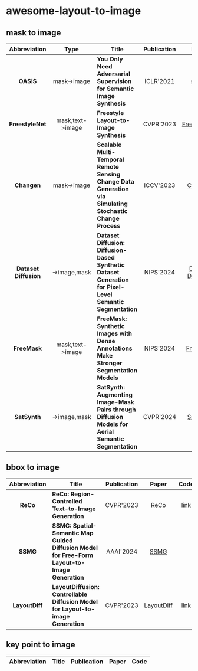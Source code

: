 # awesome-layout-to-image

## mask to image

|Abbreviation|Type|Title|Publication|Paper|Code|
|:---:|:---:|---|:---:|:---:|:---:|
|**OASIS**|mask->image|**You Only Need Adversarial Supervision for Semantic Image Synthesis**|ICLR'2021|[OASIS](https://arxiv.org/abs/2012.04781)|[link](https://github.com/boschresearch/OASIS)|
|**FreestyleNet**|mask,text->image|**Freestyle Layout-to-Image Synthesis**|CVPR'2023|[FreestyleNet](https://arxiv.org/abs/2303.14412)|[link](https://github.com/essunny310/FreestyleNet)|
|**Changen**|mask->image|**Scalable Multi-Temporal Remote Sensing Change Data Generation via Simulating Stochastic Change Process**|ICCV'2023|[Changen](https://arxiv.org/abs/2309.17031)|[link](https://github.com/Z-Zheng/Changen)|
|**Dataset Diffusion**|->image,mask|**Dataset Diffusion: Diffusion-based Synthetic Dataset Generation for Pixel-Level Semantic Segmentation**|NIPS'2024|[Dataset Diffusion](https://arxiv.org/abs/2309.14303)|[link](https://github.com/VinAIResearch/Dataset-Diffusion)|
|**FreeMask**|mask,text->image|**FreeMask: Synthetic Images with Dense Annotations Make Stronger Segmentation Models**|NIPS'2024|[FreeMask](https://arxiv.org/abs/2310.15160)|[link](https://github.com/LiheYoung/FreeMask)|
|**SatSynth**|->image,mask|**SatSynth: Augmenting Image-Mask Pairs through Diffusion Models for Aerial Semantic Segmentation**|CVPR'2024|[SatSynth](http://arxiv.org/abs/2403.16605)|/|

## bbox to image

|Abbreviation|Title|Publication|Paper|Code|
|:---:|---|:---:|:---:|:---:|
|**ReCo**|**ReCo: Region-Controlled Text-to-Image Generation**|CVPR'2023|[ReCo](https://openaccess.thecvf.com/content/CVPR2023/papers/Yang_ReCo_Region-Controlled_Text-to-Image_Generation_CVPR_2023_paper.pdf)|[link](https://github.com/microsoft/ReCo)
|**SSMG**|**SSMG: Spatial-Semantic Map Guided Diffusion Model for Free-Form Layout-to-Image Generation**|AAAI'2024|[SSMG](https://arxiv.org/pdf/2308.10156v2.pdf)|
|**LayoutDiff**|**LayoutDiffusion: Controllable Diffusion Model for Layout-to-image Generation**|CVPR'2023|[LayoutDiff](https://openaccess.thecvf.com/content/CVPR2023/html/Zheng_LayoutDiffusion_Controllable_Diffusion_Model_for_Layout-to-Image_Generation_CVPR_2023_paper.html)|[link](https://github.com/ZGCTroy/LayoutDiffusion)

## key point to image

|Abbreviation|Title|Publication|Paper|Code|
|:---:|---|:---:|:---:|:---:|
